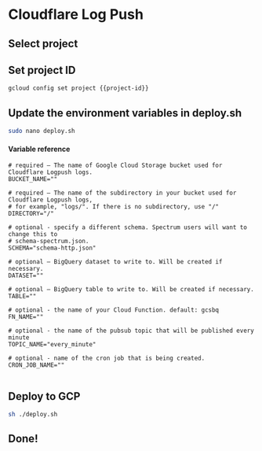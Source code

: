 # Cloudflare Log Push

## Select project

<walkthrough-project-setup></walkthrough-project-setup>

## Set project ID

```sh
gcloud config set project {{project-id}}
```

## Update the environment variables in deploy.sh

```sh
sudo nano deploy.sh
```

#### Variable reference

```
# required – The name of Google Cloud Storage bucket used for Cloudflare Logpush logs.
BUCKET_NAME=""

# required – The name of the subdirectory in your bucket used for Cloudflare Logpush logs,
# for example, "logs/". If there is no subdirectory, use "/"
DIRECTORY="/"

# optional - specify a different schema. Spectrum users will want to change this to
# schema-spectrum.json.
SCHEMA="schema-http.json"

# optional – BigQuery dataset to write to. Will be created if necessary.
DATASET=""

# optional – BigQuery table to write to. Will be created if necessary.
TABLE=""

# optional - the name of your Cloud Function. default: gcsbq
FN_NAME=""

# optional - the name of the pubsub topic that will be published every minute
TOPIC_NAME="every_minute"

# optional - name of the cron job that is being created.
CRON_JOB_NAME="" 


```

## Deploy to GCP

```sh
sh ./deploy.sh
```

## Done!

